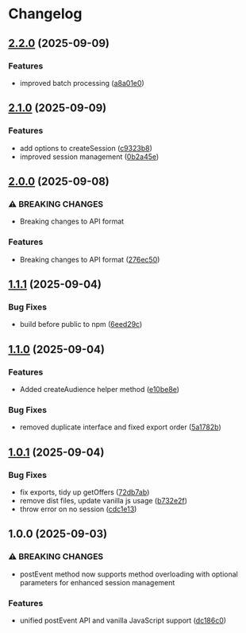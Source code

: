 # Changelog

## [2.2.0](https://github.com/HCL-CDP-TA/interact-web-sdk/compare/v2.1.0...v2.2.0) (2025-09-09)


### Features

* improved batch processing ([a8a01e0](https://github.com/HCL-CDP-TA/interact-web-sdk/commit/a8a01e08ba592c0c720a4ae16800f51b12007019))

## [2.1.0](https://github.com/HCL-CDP-TA/interact-web-sdk/compare/v2.0.0...v2.1.0) (2025-09-09)


### Features

* add options to createSession ([c9323b8](https://github.com/HCL-CDP-TA/interact-web-sdk/commit/c9323b885722441c5a1ec256ca5935ff658cb6fd))
* improved session management ([0b2a45e](https://github.com/HCL-CDP-TA/interact-web-sdk/commit/0b2a45e95dcaee3af301eba511d93fece505a42e))

## [2.0.0](https://github.com/HCL-CDP-TA/interact-web-sdk/compare/v1.1.1...v2.0.0) (2025-09-08)


### ⚠ BREAKING CHANGES

* Breaking changes to API format

### Features

* Breaking changes to API format ([276ec50](https://github.com/HCL-CDP-TA/interact-web-sdk/commit/276ec50c692931ddf08dc25febba329ed59681f5))

## [1.1.1](https://github.com/HCL-CDP-TA/interact-web-sdk/compare/v1.1.0...v1.1.1) (2025-09-04)


### Bug Fixes

* build before public to npm ([6eed29c](https://github.com/HCL-CDP-TA/interact-web-sdk/commit/6eed29c892b1bab97c3605405a30beb4e06dd977))

## [1.1.0](https://github.com/HCL-CDP-TA/interact-web-sdk/compare/v1.0.1...v1.1.0) (2025-09-04)


### Features

* Added createAudience helper method ([e10be8e](https://github.com/HCL-CDP-TA/interact-web-sdk/commit/e10be8e4f5d766a924e13de1b1fbfd6442025862))


### Bug Fixes

* removed duplicate interface and fixed export order ([5a1782b](https://github.com/HCL-CDP-TA/interact-web-sdk/commit/5a1782b31a7e90bb066a007f84f3a25ab3886126))

## [1.0.1](https://github.com/HCL-CDP-TA/interact-web-sdk/compare/v1.0.0...v1.0.1) (2025-09-04)


### Bug Fixes

* fix exports, tidy up getOffers ([72db7ab](https://github.com/HCL-CDP-TA/interact-web-sdk/commit/72db7abfdf1b4378aa938e7e87bcf9844ef26a2d))
* remove dist files, update vanilla js usage ([b732e2f](https://github.com/HCL-CDP-TA/interact-web-sdk/commit/b732e2f6bde50f55968ef3c1c2cd0010fb9f5db8))
* throw error on no session ([cdc1e13](https://github.com/HCL-CDP-TA/interact-web-sdk/commit/cdc1e13ed168eb35a6c46b66515c6d881603d8ed))

## 1.0.0 (2025-09-03)


### ⚠ BREAKING CHANGES

* postEvent method now supports method overloading with optional parameters for enhanced session management

### Features

* unified postEvent API and vanilla JavaScript support ([dc186c0](https://github.com/HCL-CDP-TA/interact-web-sdk/commit/dc186c01bb19a6c66cb64ebb55910ce64ec9fd2e))
